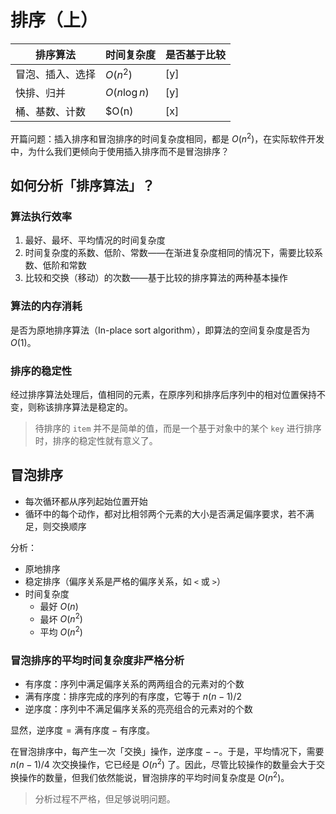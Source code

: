 # 排序（上）

| 排序算法 | 时间复杂度 | 是否基于比较 |
|---------|----|----|
| 冒泡、插入、选择 | $O(n^2)$ | [y] |
| 快排、归并 | $O(n\log n)$ | [y] |
| 桶、基数、计数 | $O(n) | [x] |

开篇问题：插入排序和冒泡排序的时间复杂度相同，都是 $O(n^2)$，在实际软件开发中，为什么我们更倾向于使用插入排序而不是冒泡排序？

## 如何分析「排序算法」？

### 算法执行效率

1. 最好、最坏、平均情况的时间复杂度
2. 时间复杂度的系数、低阶、常数——在渐进复杂度相同的情况下，需要比较系数、低阶和常数
3. 比较和交换（移动）的次数——基于比较的排序算法的两种基本操作

### 算法的内存消耗

是否为原地排序算法（In-place sort algorithm），即算法的空间复杂度是否为 $O(1)$。

### 排序的稳定性

经过排序算法处理后，值相同的元素，在原序列和排序后序列中的相对位置保持不变，则称该排序算法是稳定的。

> 待排序的 `item` 并不是简单的值，而是一个基于对象中的某个 `key` 进行排序时，排序的稳定性就有意义了。

## 冒泡排序

* 每次循环都从序列起始位置开始
* 循环中的每个动作，都对比相邻两个元素的大小是否满足偏序要求，若不满足，则交换顺序

分析：

* 原地排序
* 稳定排序（偏序关系是严格的偏序关系，如 `<` 或 `>`）
* 时间复杂度
  * 最好 $O(n)$
  * 最坏 $O(n^2)$
  * 平均 $O(n^2)$

### 冒泡排序的平均时间复杂度非严格分析

* 有序度：序列中满足偏序关系的两两组合的元素对的个数
* 满有序度：排序完成的序列的有序度，它等于 $n(n - 1) / 2$
* 逆序度：序列中不满足偏序关系的亮亮组合的元素对的个数

显然，$\text{逆序度} = \text{满有序度} - \text{有序度}$。

在冒泡排序中，每产生一次「交换」操作，$\text{逆序度}--$。于是，平均情况下，需要 $n(n - 1)/4$ 次交换操作，它已经是 $O(n^2)$ 了。因此，尽管比较操作的数量会大于交换操作的数量，但我们依然能说，冒泡排序的平均时间复杂度是 $O(n^2)$。

> 分析过程不严格，但足够说明问题。
